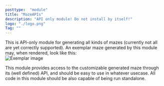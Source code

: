 ```yaml
---
posttype:  "module"  
title: "MazeAPIs"
description: "API only module! Do not install by itself!"
logo: "./logo.png"
Tag: ""
---
```

This is API-only module for generating all kinds of mazes 
(currently not all are yet correctly supported).
An exemplar maze generated by this module may, when rendered, look like this:  
![Exemplar image](./render.png)

This module provides access to the customizable generated maze through its 
(well defined) API, and should be easy to use  in whatever usecase. All code in
this module should be also capable of being run standalone.
